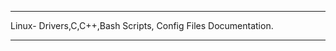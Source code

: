------------------------------------------------

Linux- Drivers,C,C++,Bash Scripts, Config Files
Documentation.

------------------------------------------------
